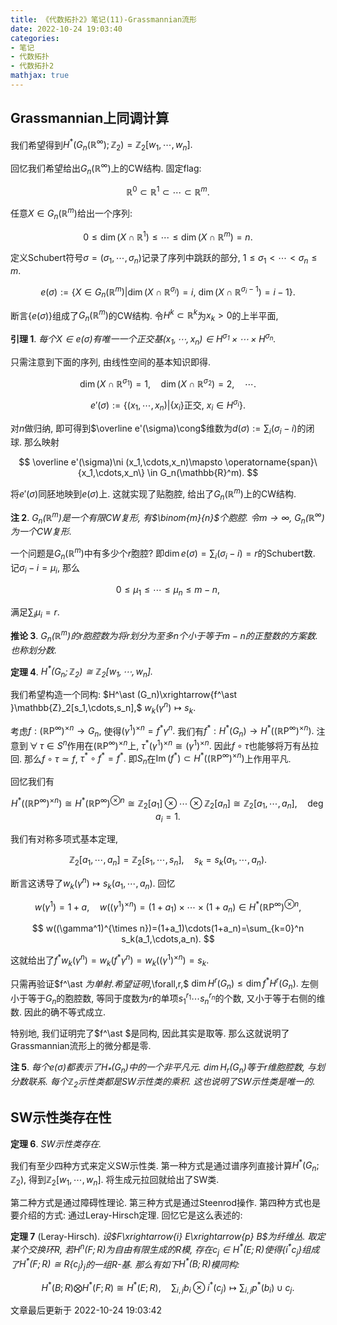 ```yaml
---
title: 《代数拓扑2》笔记(11)-Grassmannian流形
date: 2022-10-24 19:03:40
categories: 
- 笔记
- 代数拓扑
- 代数拓扑2
mathjax: true
---
```


## Grassmannian上同调计算

我们希望得到$H^\ast (G_n(\mathbb{R}^\infty);\mathbb{Z}_2)=\mathbb{Z}_2[w_1,\cdots,w_n].$

回忆我们希望给出$G_n(\mathbb{R}^\infty)$上的CW结构. 固定flag:


$$
\mathbb{R}^0\subset \mathbb{R}^1\subset \cdots \subset \mathbb{R}^m.
$$


任意$X\in G_n(\mathbb{R}^m)$给出一个序列:


$$
0\le \dim (X\cap \mathbb{R}^1)\le\cdots\le \dim(X\cap \mathbb{R}^m)=n.
$$



定义Schubert符号$\sigma=(\sigma_1,\cdots,\sigma_n)$记录了序列中跳跃的部分,
$1\le \sigma_1<\cdots<\sigma_n\le m.$


$$
e(\sigma):=\{X\in G_n(\mathbb{R}^m)|\dim (X\cap \mathbb{R}^{\sigma_i})=i,\:\dim(X\cap \mathbb{R}^{\sigma_i-1})=i-1\}.
$$



断言$\{e(\sigma)\}$组成了$G_n(\mathbb{R}^m)$的CW结构.
令$H^k\subset \mathbb{R}^k$为$x_k>0$的上半平面,

**引理 1**. *每个$X\in e(\sigma)$有唯一一个正交基$(x_1,\cdots,x_n)\in H^{\sigma_1}\times\cdots\times H^{\sigma_n}.$* 

只需注意到下面的序列, 由线性空间的基本知识即得.


$$
\dim(X\cap \mathbb{R}^{\sigma_1})=1,\quad \dim(X\cap \mathbb{R}^{\sigma_2})=2,\quad \cdots.
$$





$$
e'(\sigma):=\{(x_1,\cdots,x_n)|\{x_i\}\text{正交, }x_i\in H^{\sigma_i}\}.
$$


对$n$做归纳,
即可得到$\overline e'(\sigma)\cong$维数为$d(\sigma):=\sum_i(\sigma_i-i)$的闭球.
那么映射


$$
\overline e'(\sigma)\ni (x_1,\cdots,x_n)\mapsto \operatorname{span}\{x_1,\cdots,x_n\} \in G_n(\mathbb{R}^m).
$$


将$e'(\sigma)$同胚地映到$e(\sigma)$上. 这就实现了贴胞腔,
给出了$G_n(\mathbb{R}^m)$上的CW结构.

**注 2**. *$G_n(\mathbb{R}^m)$是一个有限CW复形, 有$\binom{m}{n}$个胞腔. 令$m\rightarrow \infty,$ $G_n(\mathbb{R}^\infty)$为一个CW复形.* 

一个问题是$G_n(\mathbb{R}^m)$中有多少个$r$胞腔?
即$\dim e(\sigma)=\sum_i (\sigma_i-i)=r$的Schubert数.
记$\sigma_i-i=\mu_i,$ 那么 

$$
0\le \mu_1\le \cdots\le \mu_n\le m-n,
$$


满足$\sum_i\mu_i=r.$

**推论 3**. *$G_n(\mathbb{R}^m)$的$r$胞腔数为将$r$划分为至多$n$个小于等于$m-n$的正整数的方案数. 也称划分数.* 

**定理 4**. *$H^\ast (G_n;\mathbb{Z}_2)\cong \mathbb{Z}_2[w_1,\cdots,w_n].$* 

我们希望构造一个同构:
$H^\ast (G_n)\xrightarrow{f^\ast }\mathbb{Z}_2[s_1,\cdots,s_n],$
$w_k(\gamma^n)\mapsto s_k.$

考虑$f:(\mathbb{R}\mathrm{P}^\infty)^{\times n}\rightarrow G_n,$
使得$(\gamma^1)^{\times n}=f^\ast \gamma^n.$
我们有$f^\ast :H^\ast (G_n)\rightarrow H^\ast ((\mathbb{R}\mathrm{P}^\infty)^{\times n}).$
注意到$\,\forall\,\tau\in S^n$作用在$(\mathbb{R}\mathrm{P}^\infty)^{\times n}$上,
$\tau^\ast (\gamma^1)^{\times n}\cong (\gamma^1)^{\times n}.$
因此$f\circ \tau$也能够将万有丛拉回. 那么$f\circ \tau\simeq f,$
$\tau^\ast \circ f^\ast =f^\ast .$
即$S_n$在$\operatorname{Im}(f^\ast )\subset H^\ast ((\mathbb{R}\mathrm{P}^\infty)^{\times n})$上作用平凡.

回忆我们有


$$
H^\ast ((\mathbb{R}\mathrm{P}^\infty)^{\times n})\cong H^\ast (\mathbb{R}\mathrm{P}^\infty)^{\otimes n}\cong \mathbb{Z}_2[a_1]\otimes \cdots\otimes \mathbb{Z}_2[a_n]\cong \mathbb{Z}_2[a_1,\cdots,a_n],\quad \deg a_i=1.
$$



我们有对称多项式基本定理,


$$
\mathbb{Z}_2[a_1,\cdots,a_n]=\mathbb{Z}_2[s_1,\cdots,s_n],\quad s_k=s_k(a_1,\cdots,a_n).
$$



断言这诱导了$w_k(\gamma^n)\mapsto s_k(a_1,\cdots,a_n).$ 回忆


$$
w(\gamma^1)=1+a,\quad w((\gamma^1)^{\times n})=(1+a_1)\times\cdots\times (1+a_n)\in H^\ast (\mathbb{R}\mathrm{P}^\infty)^{\otimes n},
$$




$$
w((\gamma^1)^{\times n})=(1+a_1)\cdots(1+a_n)=\sum_{k=0}^n s_k(a_1,\cdots,a_n).
$$



这就给出了$f^\ast w_k(\gamma^n)=w_k(f^\ast \gamma^n)=w_k((\gamma^1)^{\times n})=s_k.$

只需再验证$f^\ast $为单射. 希望证明$\,\forall\,r,$
$\dim H^r(G_n)\le \dim f^\ast H^r(G_n).$ 左侧小于等于$G_n$的胞腔数,
等同于度数为$r$的单项$s_1^{r_1}\cdots s_n^{r_n}$的个数,
又小于等于右侧的维数. 因此的确不等式成立.

特别地, 我们证明完了$f^\ast $是同构, 因此其实是取等.
那么这就说明了Grassmannian流形上的微分都是零.

**注 5**. *每个$e(\sigma)$都表示了$H_\ast (G_n)$中的一个非平凡元. $\dim H_r(G_n)$等于$r$维胞腔数, 与划分数联系. 每个$\mathbb{Z}_2$示性类都是$SW$示性类的乘积. 这也说明了$SW$示性类是唯一的.* 

## SW示性类存在性

**定理 6**. *SW示性类存在.* 

我们有至少四种方式来定义SW示性类.
第一种方式是通过谱序列直接计算$H^\ast (G_n;\mathbb{Z}_2),$
得到$\mathbb{Z}_2[w_1,\cdots,w_n].$ 将生成元拉回就给出了SW类.

第二种方式是通过障碍性理论. 第三种方式是通过Steenrod操作.
第四种方式也是要介绍的方式: 通过Leray-Hirsch定理. 回忆它是这么表述的:

**定理 7** (Leray-Hirsch). *设$F\xrightarrow{i} E\xrightarrow{p} B$为纤维丛. 取定某个交换环$R,$ 若$H^n(F;R)$为自由有限生成的$R$模, 存在$c_j\in H^\ast (E;R)$使得$\{i^\ast c_j\}$组成了$H^\ast (F;R)\cong R\{c_j\}_j$的一组$R$-基. 那么有如下$H^\ast (B;R)$模同构:* 



$$
H^\ast (B;R)\bigotimes H^\ast (F;R)\cong H^\ast (E;R), \quad \sum_{i,j}b_i\otimes i^\ast (c_j)\mapsto \sum_{i,j}p^\ast (b_i)\cup c_j.
$$



文章最后更新于 2022-10-24 19:03:42 
